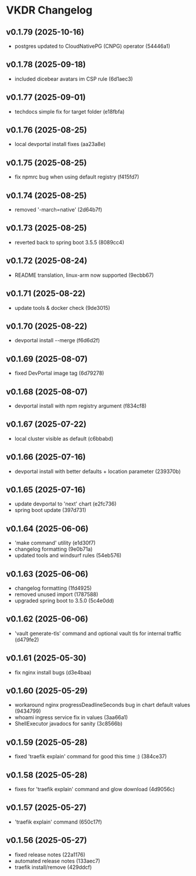 # VKDR Changelog


## v0.1.79 (2025-10-16)
* postgres updated to CloudNativePG (CNPG) operator (54446a1)

## v0.1.78 (2025-09-18)
* included dicebear avatars im CSP rule (6d1aec3)

## v0.1.77 (2025-09-01)
* techdocs simple fix for target folder (e18fbfa)

## v0.1.76 (2025-08-25)
* local devportal install fixes (aa23a8e)

## v0.1.75 (2025-08-25)
* fix npmrc bug when using default registry (f415fd7)

## v0.1.74 (2025-08-25)
* removed '-march=native' (2d64b7f)

## v0.1.73 (2025-08-25)
* reverted back to spring boot 3.5.5 (8089cc4)

## v0.1.72 (2025-08-24)
* README translation, linux-arm now supported (9ecbb67)

## v0.1.71 (2025-08-22)
* update tools & docker check (9de3015)

## v0.1.70 (2025-08-22)
* devportal install --merge (f6d6d2f)

## v0.1.69 (2025-08-07)
* fixed DevPortal image tag (6d79278)

## v0.1.68 (2025-08-07)
* devportal install with npm registry argument (f834cf8)

## v0.1.67 (2025-07-22)
* local cluster visible as default (c6bbabd)

## v0.1.66 (2025-07-16)
* devportal install with better defaults + location parameter (239370b)

## v0.1.65 (2025-07-16)
* update devportal to 'next' chart (e2fc736)
* spring boot update (397d731)

## v0.1.64 (2025-06-06)
* 'make command' utility (e1d30f7)
* changelog formatting (9e0b71a)
* updated tools and windsurf rules (54eb576)

## v0.1.63 (2025-06-06)
* changelog formatting (1fd4925)
* removed unused import (1787588)
* upgraded spring boot to 3.5.0 (5c4e0dd)

## v0.1.62 (2025-06-06)
* 'vault generate-tls' command and optional vault tls for internal traffic (d479fe2)

## v0.1.61 (2025-05-30)
* fix nginx install bugs (d3e4baa)

## v0.1.60 (2025-05-29)
* workaround nginx progressDeadlineSeconds bug in chart default values (9434799)
* whoami ingress service fix in values (3aa66a1)
* ShellExecutor javadocs for sanity (3c8566b)

## v0.1.59 (2025-05-28)
* fixed 'traefik explain' command for good this time :) (384ce37)

## v0.1.58 (2025-05-28)
* fixes for 'traefik explain' command and glow download (4d9056c)

## v0.1.57 (2025-05-27)
* 'traefik explain' command (650c17f)

## v0.1.56 (2025-05-27)
* fixed release notes (22a1176)
* automated release notes (133aec7)
* traefik install/remove (429ddcf)

